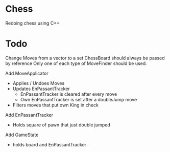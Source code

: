 # Chess
Redoing chess using C++

# Todo
Change Moves from a vector to a set
ChessBoard should always be passed by reference
Only one of each type of MoveFinder should be used.

Add MoveApplicator
 - Applies / Undoes Moves
 - Updates EnPassantTracker
   - EnPassantTracker is cleared after every move
   - Own EnPassantTracker is set after a doubleJump move
 - Filters moves that put own King in check

Add EnPassantTracker
 - Holds square of pawn that just double jumped

Add GameState
 - holds board and EnPassantTracker
